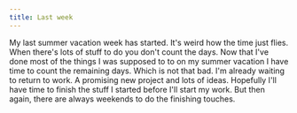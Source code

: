 ```yaml
---
title: Last week
---
```


My last summer vacation week has started. It's weird how the time just flies. When there's lots of stuff to do you don't count the days. Now that I've done most of the things I was supposed to to on my summer vacation I have time to count the remaining days. Which is not that bad. I'm already waiting to return to work. A promising new project and lots of ideas. Hopefully I'll have time to finish the stuff I started before I'll start my work. But then again, there are always weekends to do the finishing touches.  